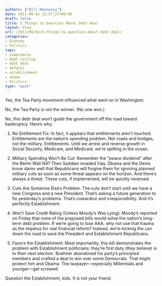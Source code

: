 ```yaml
---
authors: ["Bill Hennessy"]
date: 2011-08-01 12:57:27+00:00
draft: false
title: 5 Things to Question About Debt Deal
layout: blog
url: /2011/08/01/5-things-to-question-about-debt-deal/
categories:
- Economy
- Politics
tags:
- compromise
- Debt Ceiling
- debt deal
- default
- establishment
- obama
- Politics
type: "post"
---
```


Yes, the Tea Party movement influenced what went on in Washington. 

No, the Tea Party is not the winner. (No one won.)

No, this debt deal won’t guide the government off the road toward bankruptcy. Here’s why.

1. No Entitlement Fix: In fact, it appears that entitlements aren’t touched. Entitlements are the nation’s spending problem. Not roads and bridges, not the military. Entitlements. Until we arrest and reverse growth in Social Security, Medicare, and Medicaid, we’re spitting in the ocean.

2. Military Spending Won’t Be Cut: Remember the “peace dividend” after the Berlin Wall fell? Then Saddam invaded Iraq. Obama and the Dems know damn well that Republicans will forgive them for ignoring planned military cuts as soon as some threat appears on the horizon. And there’s always a threat. These cuts, if implemented, will be quickly reversed.

3. Cuts Are Someone Else’s Problem: The cuts don’t start until we have a new Congress and a new President. That’s asking a future generation to fix yesterday’s problems. That’s cowardice and irresponsibility. And it’s perfectly Establishment. 

4. Won’t Save Credit Rating (Unless Moody’s Was Lying): Moody’s reported on Friday that none of the proposed bills would solve the nation’s long-term debt problem. If we’re going to lose AAA, why not use that trauma as the impetus for real financial reform? Instead, we’re kicking the can down the road to save the President and Establishment Republicans.

5. Favors the Establishment: Most importantly, this bill demonstrates the problem with Establishment politicians: they’re first duty (they believe) is to their next election. Boehner abandoned his party’s principled members and crafted a deal to win over some Democrats. That might protect him and Obama. The taxpayer—especially Millennials and younger—get screwed.

Question the Establishment, kids. It is not your friend.
